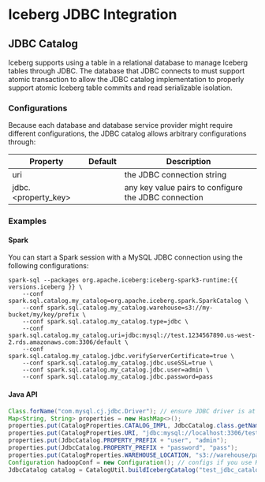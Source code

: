 <!--
 - Licensed to the Apache Software Foundation (ASF) under one or more
 - contributor license agreements.  See the NOTICE file distributed with
 - this work for additional information regarding copyright ownership.
 - The ASF licenses this file to You under the Apache License, Version 2.0
 - (the "License"); you may not use this file except in compliance with
 - the License.  You may obtain a copy of the License at
 -
 -   http://www.apache.org/licenses/LICENSE-2.0
 -
 - Unless required by applicable law or agreed to in writing, software
 - distributed under the License is distributed on an "AS IS" BASIS,
 - WITHOUT WARRANTIES OR CONDITIONS OF ANY KIND, either express or implied.
 - See the License for the specific language governing permissions and
 - limitations under the License.
 -->

# Iceberg JDBC Integration

## JDBC Catalog

Iceberg supports using a table in a relational database to manage Iceberg tables through JDBC.
The database that JDBC connects to must support atomic transaction to allow the JDBC catalog implementation to 
properly support atomic Iceberg table commits and read serializable isolation.

### Configurations

Because each database and database service provider might require different configurations,
the JDBC catalog allows arbitrary configurations through:

| Property             | Default                           | Description                                            |
| -------------------- | --------------------------------- | ------------------------------------------------------ |
| uri                  |                                   | the JDBC connection string |
| jdbc.<property_key\> |                                   | any key value pairs to configure the JDBC connection | 

### Examples


#### Spark

You can start a Spark session with a MySQL JDBC connection using the following configurations:

```shell
spark-sql --packages org.apache.iceberg:iceberg-spark3-runtime:{{ versions.iceberg }} \
    --conf spark.sql.catalog.my_catalog=org.apache.iceberg.spark.SparkCatalog \
    --conf spark.sql.catalog.my_catalog.warehouse=s3://my-bucket/my/key/prefix \
    --conf spark.sql.catalog.my_catalog.type=jdbc \
    --conf spark.sql.catalog.my_catalog.uri=jdbc:mysql://test.1234567890.us-west-2.rds.amazonaws.com:3306/default \
    --conf spark.sql.catalog.my_catalog.jdbc.verifyServerCertificate=true \
    --conf spark.sql.catalog.my_catalog.jdbc.useSSL=true \
    --conf spark.sql.catalog.my_catalog.jdbc.user=admin \
    --conf spark.sql.catalog.my_catalog.jdbc.password=pass
```

#### Java API

```java
Class.forName("com.mysql.cj.jdbc.Driver"); // ensure JDBC driver is at runtime classpath
Map<String, String> properties = new HashMap<>();
properties.put(CatalogProperties.CATALOG_IMPL, JdbcCatalog.class.getName());
properties.put(CatalogProperties.URI, "jdbc:mysql://localhost:3306/test");
properties.put(JdbcCatalog.PROPERTY_PREFIX + "user", "admin");
properties.put(JdbcCatalog.PROPERTY_PREFIX + "password", "pass");
properties.put(CatalogProperties.WAREHOUSE_LOCATION, "s3://warehouse/path");
Configuration hadoopConf = new Configuration(); // configs if you use HadoopFileIO
JdbcCatalog catalog = CatalogUtil.buildIcebergCatalog("test_jdbc_catalog", properties, hadoopConf);
```